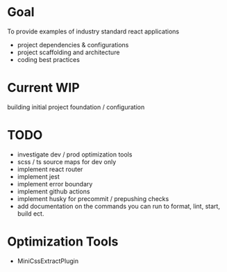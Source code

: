 # Goal

To provide examples of industry standard react applications

- project dependencies & configurations
- project scaffolding and architecture
- coding best practices

# Current WIP

building initial project foundation / configuration

# TODO

- investigate dev / prod optimization tools
- scss / ts source maps for dev only
- implement react router
- implement jest
- implement error boundary
- implement github actions
- implement husky for precommit / prepushing checks
- add documentation on the commands you can run to format, lint, start, build ect.

# Optimization Tools

- MiniCssExtractPlugin
